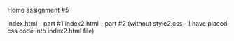 Home assignment #5

index.html - part #1
index2.html - part #2 (without style2.css - I have placed css code into index2.html file)

